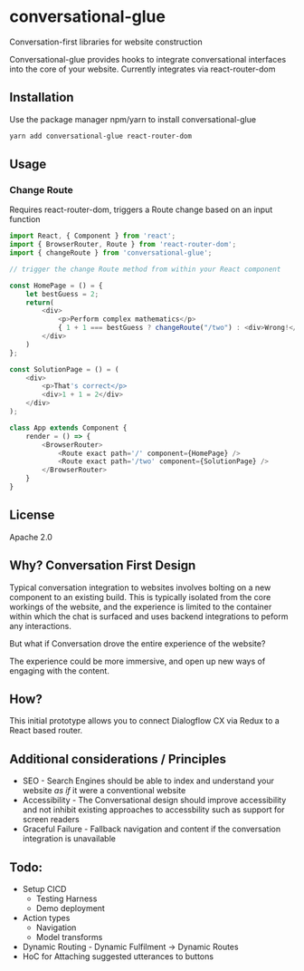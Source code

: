 # conversational-glue
Conversation-first libraries for website construction 

Conversational-glue provides hooks to integrate conversational interfaces into the core of your website. Currently integrates via react-router-dom

## Installation
Use the package manager npm/yarn to install conversational-glue

```bash
yarn add conversational-glue react-router-dom
```

## Usage

### Change Route
Requires react-router-dom, triggers a Route change based on an input function
``` javascript
import React, { Component } from 'react';
import { BrowserRouter, Route } from 'react-router-dom';
import { changeRoute } from 'conversational-glue';

// trigger the change Route method from within your React component

const HomePage = () = {
    let bestGuess = 2;
    return(
        <div>
            <p>Perform complex mathematics</p>
            { 1 + 1 === bestGuess ? changeRoute("/two") : <div>Wrong!</div>}
        </div>
    )
};

const SolutionPage = () = (
    <div>
        <p>That's correct</p>
        <div>1 + 1 = 2</div>
    </div>
);

class App extends Component {
    render = () => {
        <BrowserRouter>
            <Route exact path='/' component={HomePage} />
            <Route exact path='/two' component={SolutionPage} />
        </BrowserRouter>
    }
}

```


## License
Apache 2.0

## Why? Conversation First Design
Typical conversation integration to websites involves bolting on a new component to an existing build. This is typically isolated from the core workings of the website, and the experience is limited to the container within which the chat is surfaced and uses backend integrations to peform any interactions.

But what if Conversation drove the entire experience of the website?

The experience could be more immersive, and open up new ways of engaging with the content. 

## How? 
This initial prototype allows you to connect Dialogflow CX via Redux to a React based router. 

## Additional considerations / Principles
- SEO - Search Engines should be able to index and understand your website _as if_ it were a conventional website
- Accessibility - The Conversational design should improve accessibility and not inhibit existing approaches to accessbility such as support for screen readers
- Graceful Failure - Fallback navigation and content if the conversation integration is unavailable

## Todo:
- Setup CICD
    - Testing Harness
    - Demo deployment
- Action types
    - Navigation
    - Model transforms
- Dynamic Routing - Dynamic Fulfilment -> Dynamic Routes
- HoC for Attaching suggested utterances to buttons
